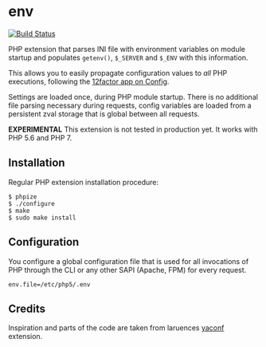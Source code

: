 # env

[![Build Status](https://travis-ci.org/beberlei/env.svg)](https://travis-ci.org/beberlei/env)

PHP extension that parses INI file with environment variables on module startup
and populates `getenv()`, `$_SERVER` and `$_ENV` with this information.

This allows you to easily propagate configuration values to *all* PHP executions,
following the [12factor app on Config](http://12factor.net/config).

Settings are loaded once, during PHP module startup. There is no additional
file parsing necessary during requests, config variables are loaded from a
persistent zval storage that is global between all requests.

**EXPERIMENTAL** This extension is not tested in production yet. It works with PHP 5.6 and PHP 7.

## Installation

Regular PHP extension installation procedure:

    $ phpize
    $ ./configure
    $ make
    $ sudo make install

## Configuration

You configure a global configuration file that is used for all invocations of
PHP through the CLI or any other SAPI (Apache, FPM) for every request.

    env.file=/etc/php5/.env

## Credits

Inspiration and parts of the code are taken from laruences
[yaconf](https://pecl.php.net/package/yaconf) extension.
